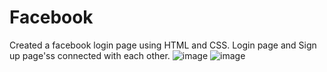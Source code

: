 # Facebook
Created a facebook login page using HTML and CSS.
Login page and Sign up page'ss connected with each other.
![image](https://user-images.githubusercontent.com/123678922/217628942-d6329318-4855-47a0-8996-52848498f83c.png)
![image](https://user-images.githubusercontent.com/123678922/218135179-81a6c8ac-bff2-4c57-8f9d-31b9e9b115bc.png)


